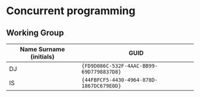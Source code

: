 # Concurrent programming

## Working Group

| Name Surname (initials) | GUID                                     |
| ----------------------- | ---------------------------------------- |
| DJ                      | `{FD9D086C-532F-4AAC-BB99-69D7798837D8}` |
| IS		              | `{44FBFCF5-4430-4964-878D-1867DC679E0D}` |
